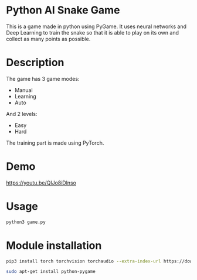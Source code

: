 # Python AI Snake Game

This is a game made in python using PyGame. It uses neural networks and Deep Learning to train the snake so that it is able to play on its own and collect as many points as possible.

# Description

The game has 3 game modes:

-   Manual
-   Learning
-   Auto

And 2 levels:

-   Easy
-   Hard

The training part is made using PyTorch.

# Demo

https://youtu.be/QIJo8iDlnso

# Usage

```bash
python3 game.py
```

# Module installation

```bash
pip3 install torch torchvision torchaudio --extra-index-url https://download.pytorch.org/whl/cpu

sudo apt-get install python-pygame

```
